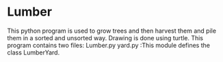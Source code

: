 # Lumber
This python program is used  to grow trees and then harvest them and pile them in a sorted and unsorted way.
Drawing is done using turtle.
This program contains two files:
Lumber.py
yard.py :This module defines the class LumberYard.
